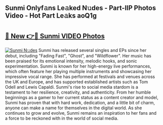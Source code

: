 ## Sunmi Onlyf𝚊ns Le𝚊ked N𝚞des - Part-IIP Photos Video - Hot Part Le𝚊ks aoQ1g

# <h2><a href="http://ac31059.deff.icu/?id=Sunmi">🔗 New 👉🔴 Sunmi VIDEO Photos</a></h2>

[![Sunmi N𝚞des](https://i.imgur.com/rIISA9y.gif)](http://ac31059.deff.icu/?id=Sunmi)
Sunmi has released several singles and EPs since her debut, including "Fading Fast", "Ghost", and "Wildflower". Her music has been praised for its emotional intensity, melodic hooks, and sonic experimentation. Sunmi is known for her high-energy live performances, which often feature her playing multiple instruments and showcasing her impressive vocal range. She has performed at festivals and venues across the UK and Europe, and has supported established artists such as Tom Odell and Lewis Capaldi. Sunmi's rise to social media stardom is a testament to her resilience, creativity, and authenticity. From her humble beginnings as a gamer to her current status as a content creator and model, Sunmi has proven that with hard work, dedication, and a little bit of charm, anyone can make a name for themselves in the digital world. As she continues to grow and evolve, Sunmi remains an inspiration to her fans and a force to be reckoned with in the world of social media.
